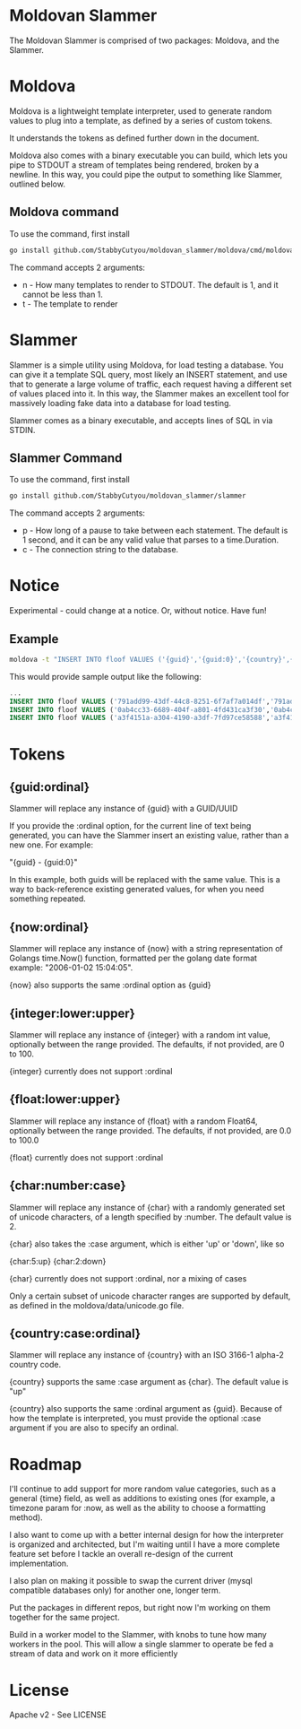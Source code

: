 Moldovan Slammer
==================

The Moldovan Slammer is comprised of two packages: Moldova, and the Slammer.

# Moldova
Moldova is a lightweight template interpreter, used to generate random values to plug into a template, as defined by a series of custom tokens.

It understands the tokens as defined further down in the document.

Moldova also comes with a binary executable you can build, which lets you pipe to STDOUT a stream of templates being rendered, broken by a newline. In this way, you could pipe the output to something like Slammer, outlined below.

## Moldova command

To use the command, first install

```bash
go install github.com/StabbyCutyou/moldovan_slammer/moldova/cmd/moldova
```

The command accepts 2 arguments:

* n - How many templates to render to STDOUT. The default is 1, and it cannot be less than 1.
* t - The template to render

# Slammer
Slammer is a simple utility using Moldova, for load testing a database. You can give it a template SQL query, most likely an INSERT
statement, and use that to generate a large volume of traffic, each request having a different set of values placed into it. In this way,
the Slammer makes an excellent tool for massively loading fake data into a database for load testing.

Slammer comes as a binary executable, and accepts lines of SQL in via STDIN.

## Slammer Command

To use the command, first install

```bash
go install github.com/StabbyCutyou/moldovan_slammer/slammer
```

The command accepts 2 arguments:

* p - How long of a pause to take between each statement. The default is 1 second, and it can be any valid value that parses to a time.Duration.
* c - The connection string to the database.

# Notice

Experimental - could change at a notice. Or, without notice. Have fun!

## Example

```bash
moldova -t "INSERT INTO floof VALUES ('{guid}','{guid:0}','{country}',{int:-2000:0},{int:100:1000},{float:-1000.0:-540.0},{int:1:40},'{now}','{now:0}','{country:up}',NULL,-3)" -n 100 | slammer -c "root@tcp(127.0.0.1:3306)/my_db" -p 200us
```

This would provide sample output like the following:

```sql
...
INSERT INTO floof VALUES ('791add99-43df-44c8-8251-6f7af7a014df','791add99-43df-44c8-8251-6f7af7a014df','MU',-1540,392,-624.529332,39,'2016-01-24 23:42:49','2016-01-24 23:42:49','UN',NULL,-3)
INSERT INTO floof VALUES ('0ab4cc33-6689-404f-a801-4fd431ca3f30','0ab4cc33-6689-404f-a801-4fd431ca3f30','PL',-1707,112,-550.333145,1,'2016-01-24 23:42:49','2016-01-24 23:42:49','SS',NULL,-3)
INSERT INTO floof VALUES ('a3f4151a-a304-4190-a3df-7fd97ce58588','a3f4151a-a304-4190-a3df-7fd97ce58588','CM',-1755,569,-961.122173,25,'2016-01-24 23:42:49','2016-01-24 23:42:49','NE',NULL,-3)
```

# Tokens

## {guid:ordinal}

Slammer will replace any instance of {guid} with a GUID/UUID

If you provide the :ordinal option, for the current line of text being generated,
you can have the Slammer insert an existing value, rather than a new one. For
example:

"{guid} - {guid:0}"

In this example, both guids will be replaced with the same value. This is a way
to back-reference existing generated values, for when you need something repeated.

## {now:ordinal}

Slammer will replace any instance of {now} with a string representation of Golangs
time.Now() function, formatted per the golang date format example: "2006-01-02 15:04:05".

{now} also supports the same :ordinal option as {guid}

## {integer:lower:upper}

Slammer will replace any instance of {integer} with a random int value, optionally between the range provided. The defaults, if not provided, are 0 to 100.

{integer} currently does not support :ordinal

## {float:lower:upper}

Slammer will replace any instance of {float} with a random Float64, optionally between the range provided. The defaults, if not provided, are 0.0 to 100.0

{float} currently does not support :ordinal

## {char:number:case}

Slammer will replace any instance of {char} with a randomly generated set of unicode
characters, of a length specified by :number. The default value is 2.

{char} also takes the :case argument, which is either 'up' or 'down', like so

{char:5:up}
{char:2:down}

{char} currently does not support :ordinal, nor a mixing of cases

Only a certain subset of unicode character ranges are supported by default, as defined
in the moldova/data/unicode.go file.

## {country:case:ordinal}

Slammer will replace any instance of {country} with an ISO 3166-1 alpha-2 country code.

{country} supports the same :case argument as {char}. The default value is "up"

{country} also supports the same :ordinal argument as {guid}. Because of how the template is interpreted, you must provide the optional :case argument if you are also to specify an ordinal.

# Roadmap

I'll continue to add support for more random value categories, such as a general {time} field, as well as additions to existing ones (for example, a timezone param for :now, as well as the ability to choose a formatting method).

I also want to come up with a better internal design for how the interpreter is organized and architected, but I'm waiting until I have a more complete feature set before I tackle an overall re-design of the current implementation.

I also plan on making it possible to swap the current driver (mysql compatible databases only) for another one, longer term.

Put the packages in different repos, but right now I'm working on them together for the same project.

Build in a worker model to the Slammer, with knobs to tune how many workers in the pool. This will allow a single slammer to operate be fed a stream of data and work on it more efficiently

# License

Apache v2 - See LICENSE
